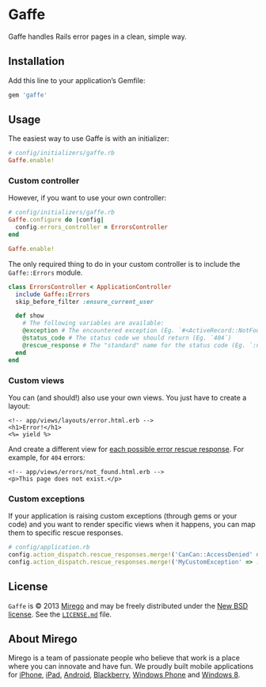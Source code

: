 # Gaffe

Gaffe handles Rails error pages in a clean, simple way.

## Installation

Add this line to your application’s Gemfile:

```ruby
gem 'gaffe'
```

## Usage

The easiest way to use Gaffe is with an initializer:

```ruby
# config/initializers/gaffe.rb
Gaffe.enable!
```

### Custom controller

However, if you want to use your own controller:

```ruby
# config/initializers/gaffe.rb
Gaffe.configure do |config|
  config.errors_controller = ErrorsController
end

Gaffe.enable!
```

The only required thing to do in your custom controller is to include the `Gaffe::Errors` module.

```ruby
class ErrorsController < ApplicationController
  include Gaffe::Errors
  skip_before_filter :ensure_current_user

  def show
    # The following variables are available:
    @exception # The encountered exception (Eg. `#<ActiveRecord::NotFound …>`)
    @status_code # The status code we should return (Eg. `404`)
    @rescue_response # The "standard" name for the status code (Eg. `:not_found`)
  end
end
```

### Custom views

You can (and should!) also use your own views. You just have to create a layout:

```
<!-- app/views/layouts/error.html.erb -->
<h1>Error!</h1>
<%= yield %>
```

And create a different view for [each possible error rescue response](https://github.com/rails/rails/blob/f9ceefd3b9c3cea2460a89799156f2c532c4491c/actionpack/lib/action_dispatch/middleware/exception_wrapper.rb). For example, for `404` errors:

```
<!-- app/views/errors/not_found.html.erb -->
<p>This page does not exist.</p>
```

### Custom exceptions

If your application is raising custom exceptions (through gems or your code)
and you want to render specific views when it happens, you can map them to
specific rescue responses.

```ruby
# config/application.rb
config.action_dispatch.rescue_responses.merge!('CanCan::AccessDenied' => :forbidden)
config.action_dispatch.rescue_responses.merge!('MyCustomException' => :not_acceptable)
```

## License

`Gaffe` is © 2013 [Mirego](http://www.mirego.com) and may be freely distributed under the [New BSD license](http://opensource.org/licenses/BSD-3-Clause).  See the [`LICENSE.md`](https://github.com/mirego/gaffe/blob/master/LICENSE.md) file.

## About Mirego

Mirego is a team of passionate people who believe that work is a place where you can innovate and have fun. We proudly built mobile applications for [iPhone](http://mirego.com/en/iphone-app-development/ "iPhone application development"), [iPad](http://mirego.com/en/ipad-app-development/ "iPad application development"), [Android](http://mirego.com/en/android-app-development/ "Android application development"), [Blackberry](http://mirego.com/en/blackberry-app-development/ "Blackberry application development"), [Windows Phone](http://mirego.com/en/windows-phone-app-development/ "Windows Phone application development") and [Windows 8](http://mirego.com/en/windows-8-app-development/ "Windows 8 application development").
